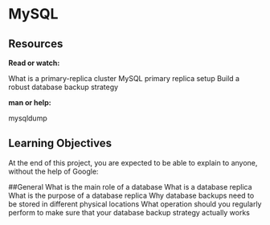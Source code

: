 # MySQL

## Resources
**Read or watch:**

What is a primary-replica cluster
MySQL primary replica setup
Build a robust database backup strategy

**man or help:**

mysqldump

## Learning Objectives
At the end of this project, you are expected to be able to explain to anyone, without the help of Google:

##General
What is the main role of a database
What is a database replica
What is the purpose of a database replica
Why database backups need to be stored in different physical locations
What operation should you regularly perform to make sure that your database backup strategy actually works